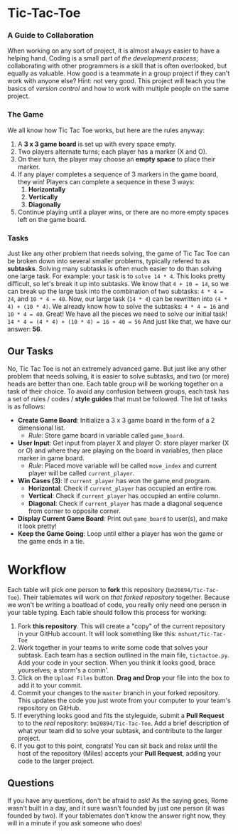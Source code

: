 # Tic-Tac-Toe
### A Guide to Collaboration
When working on any sort of project, it is almost always easier to have a helping hand. Coding is a small part of *the development process*; collaborating with other programmers is a skill that is often overlooked, but equally as valuable. How good is a teammate in a group project if they can't work with anyone else? Hint: not very good. This project will teach you the basics of *version control* and how to work with multiple people on the same project.

### The Game
We all know how Tic Tac Toe works, but here are the rules anyway:
1. A **3 x 3 game board** is set up with every space empty.
1. Two players alternate turns; each player has a marker (X and O).
1. On their turn, the player may choose an **empty space** to place their marker.
1. If any player completes a sequence of 3 markers in the game board, they win! Players can complete a sequence in these 3 ways:
	1. **Horizontally**
	1. **Vertically**
	2. **Diagonally**
1. Continue playing until a player wins, or there are no more empty spaces left on the game board.

### Tasks
Just like any other problem that needs solving, the game of Tic Tac Toe can be broken down into several smaller problems, typically refered to as **subtasks**.
Solving many subtasks is often much easier to do than solving one large task. For example: your task is to `solve 14 * 4`. This looks pretty difficult, so let's break it up into subtasks. We know that `4 + 10 = 14`, so we can break up the large task into the combination of two subtasks: `4 * 4 = 24`, and `10 * 4 = 40`. Now, our large task (`14 * 4`) can be rewritten into `(4 * 4) + (10 * 4)`. We already know how to solve the subtasks: `4 * 4 = 16` and `10 * 4 = 40`. Great! We have all the pieces we need to solve our initial task! `14 * 4 = (4 * 4) + (10 * 4) = 16 + 40 = 56` And just like that, we have our answer: **56**.

## Our Tasks
No, Tic Tac Toe is not an extremely advanced game. But just like any other problem that needs solving, it is easier to solve subtasks, and two (or more) heads are better than one. Each table group will be working together on a task of their choice. To avoid any confusion between groups, each task has a set of rules / codes / **style guides** that must be followed. The list of tasks is as follows:
* **Create Game Board**: Initialize a 3 x 3 game board in the form of a 2 dimensional list.
	* *Rule*: Store game board in variable called `game_board`.
* **User Input**: Get input from player X and player O: store player marker (X or O) and where they are playing on the board in variables, then place marker in game board.
	* *Rule*: Placed move variable will be called `move_index` and current player will be called `current_player`.
* **Win Cases (3)**: If `current_player` has won the game,end program.
	* **Horizontal**: Check if `current_player` has occupied an entire row.
	* **Vertical**: Check if `current_player` has occupied an entire column.
	* **Diagonal**: Check if `current_player` has made a diagonal sequence from corner to opposite corner.
* **Display Current Game Board**: Print out `game_board` to user(s), and make it look pretty!
* **Keep the Game Going**: Loop until either a player has won the game or the game ends in a tie.

# Workflow
Each table will pick one person to **fork** this repository (`bm20894/Tic-Tac-Toe`). Their tablemates will work on *that forked repository* together. Because we won't be writing a boatload of code, you really only need one person in your table typing. Each table should follow this process for working:
1. Fork **this repository**. This will create a "copy" of the current repository in your GitHub account. It will look something like this: `mshunt/Tic-Tac-Toe`
1. Work together in your teams to write some code that solves your subtask. Each team has a section outlined in the main file, `tictactoe.py`. Add your code in your section. When you think it looks good, brace yourselves; a storm's a comin'.
1. Click on the `Upload Files` button. **Drag and Drop** your file into the box to add it to your commit.
1. Commit your changes to the `master` branch in your forked repository. This updates the code you just wrote from your computer to your team's repository on GitHub.
1. If everything looks good and fits the styleguide, submit a **Pull Request** to to the *real* repository: `bm20894/Tic-Tac-Toe`. Add a brief description of what your team did to solve your subtask, and contribute to the larger project.
1. If you got to this point, congrats! You can sit back and relax until the host of the repository (Miles) accepts your **Pull Request**, adding your code to the larger project.

## Questions
If you have any questions, don't be afraid to ask! As the saying goes, Rome wasn't built in a day, and it sure wasn't founded by just one person (it was founded by two). If your tablemates don't know the answer right now, they will in a minute if you ask someone who does!
